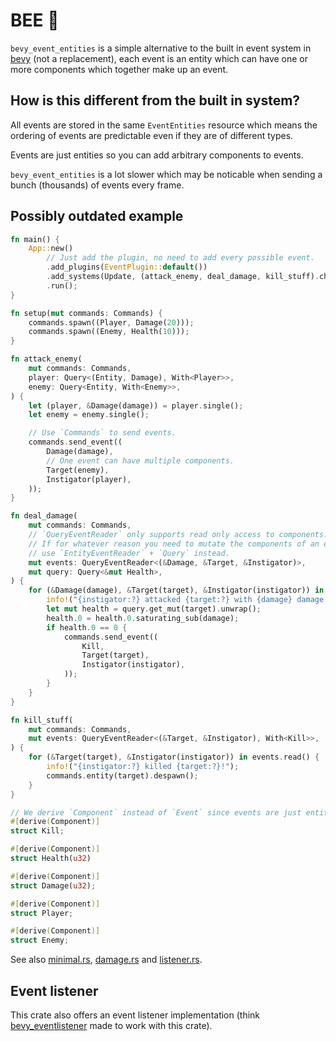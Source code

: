 # BEE 🐝

`bevy_event_entities` is a simple alternative to the built in event system in [bevy](https://www.bevyengine.org) (not a replacement), each event is an entity which can have one or more components which together make up an event.

## How is this different from the built in system?

All events are stored in the same `EventEntities` resource which means the ordering of events are predictable even if they are of different types.

Events are just entities so you can add arbitrary components to events.

`bevy_event_entities` is a lot slower which may be noticable when sending a bunch (thousands) of events every frame.

## Possibly outdated example

```rust
fn main() {
    App::new()
        // Just add the plugin, no need to add every possible event.
        .add_plugins(EventPlugin::default())
        .add_systems(Update, (attack_enemy, deal_damage, kill_stuff).chain())
        .run();
}

fn setup(mut commands: Commands) {
    commands.spawn((Player, Damage(20)));
    commands.spawn((Enemy, Health(10)));
}

fn attack_enemy(
    mut commands: Commands,
    player: Query<(Entity, Damage), With<Player>>,
    enemy: Query<Entity, With<Enemy>>,
) {
    let (player, &Damage(damage)) = player.single();
    let enemy = enemy.single();

    // Use `Commands` to send events.
    commands.send_event((
        Damage(damage),
        // One event can have multiple components.
        Target(enemy),
        Instigator(player),
    ));
}

fn deal_damage(
    mut commands: Commands,
    // `QueryEventReader` only supports read only access to components.
    // If for whatever reason you need to mutate the components of an event,
    // use `EntityEventReader` + `Query` instead.
    mut events: QueryEventReader<(&Damage, &Target, &Instigator)>,
    mut query: Query<&mut Health>,
) {
    for (&Damage(damage), &Target(target), &Instigator(instigator)) in events.read() {
        info!("{instigator:?} attacked {target:?} with {damage} damage!");
        let mut health = query.get_mut(target).unwrap();
        health.0 = health.0.saturating_sub(damage);
        if health.0 == 0 {
            commands.send_event((
                Kill,
                Target(target),
                Instigator(instigator),
            ));
        }
    }
}

fn kill_stuff(
    mut commands: Commands,
    mut events: QueryEventReader<(&Target, &Instigator), With<Kill>>,
) {
    for (&Target(target), &Instigator(instigator)) in events.read() {
        info!("{instigator:?} killed {target:?}!");
        commands.entity(target).despawn();
    }
}

// We derive `Component` instead of `Event` since events are just entities with components.
#[derive(Component)]
struct Kill;

#[derive(Component)]
struct Health(u32)

#[derive(Component)]
struct Damage(u32);

#[derive(Component)]
struct Player;

#[derive(Component)]
struct Enemy;
```

See also [minimal.rs](https://github.com/atornity/bevy_events_as_entities/blob/master/examples/minimal.rs), [damage.rs](https://github.com/atornity/bevy_events_as_entities/blob/master/examples/damage.rs) and [listener.rs](https://github.com/atornity/bevy_events_as_entities/blob/master/examples/listener.rs).

## Event listener

This crate also offers an event listener implementation (think [bevy_eventlistener](https://github.com/aevyrie/bevy_eventlistener) made to work with this crate).
